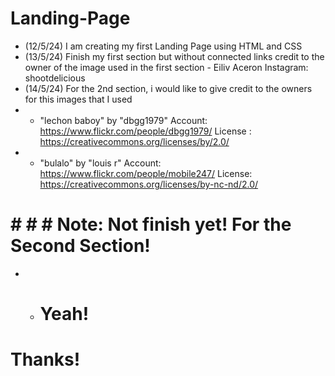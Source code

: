 # Landing-Page

* (12/5/24) I am creating my first Landing Page using HTML and CSS
* (13/5/24) Finish my first section but without connected links credit to the owner of the image used in the first section - Eiliv Aceron Instagram: shootdelicious
* (14/5/24) For the 2nd section, i would like to give credit to the owners for this images that I used
* * "lechon baboy" by "dbgg1979" Account: https://www.flickr.com/people/dbgg1979/  License : https://creativecommons.org/licenses/by/2.0/
* * "bulalo" by "louis r" Account: https://www.flickr.com/people/mobile247/ License: https://creativecommons.org/licenses/by-nc-nd/2.0/

# # # # Note: Not finish yet! For the Second Section!

* * # Yeah!
# Thanks!
